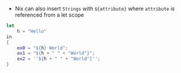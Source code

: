 - Nix can also insert `Strings` with `${attribute}` where `attribute` is referenced from a let scope
```nix
let 
	h = "Hello"
in
{
	ex0 = "${h} World";
	ex1 = "${h + " " + "World"}";
	ex2 = ''${h + " " + "World"}'';
}
```